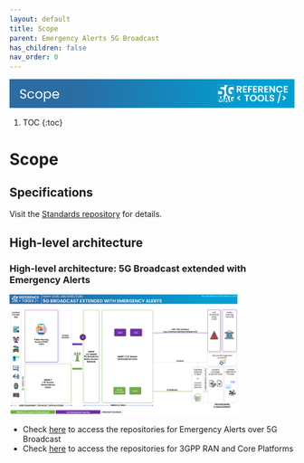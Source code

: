 ```yaml
---
layout: default
title: Scope
parent: Emergency Alerts 5G Broadcast
has_children: false
nav_order: 0
---
```

<img src="../../assets/images/Banner_Scope.png" /> 

1. TOC
{:toc}

# Scope

## Specifications
Visit the [Standards repository](https://5g-mag.github.io/Standards/) for details.

## High-level architecture

### High-level architecture: 5G Broadcast extended with Emergency Alerts

<img src="../../assets/images/projects/ew_diagram.png" style="width: 80%">

 * Check [here](./repositories.html) to access the repositories for Emergency Alerts over 5G Broadcast
 * Check [here](../3gpp-ran-and-core-platforms/repositories.html) to access the repositories for 3GPP RAN and Core Platforms
